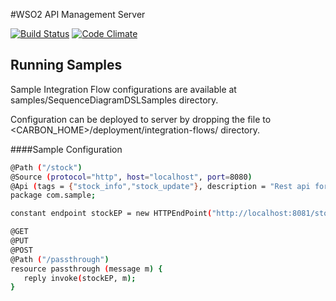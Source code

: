 #WSO2 API Management Server

[![Build Status](https://travis-ci.org/javierjeronimo/product-apim.svg?branch=master)](https://travis-ci.org/javierjeronimo/product-apim)
[![Code Climate](https://codeclimate.com/github/javierjeronimo/product-apim/badges/gpa.svg)](https://codeclimate.com/github/javierjeronimo/product-apim)


Running Samples
---------------

Sample Integration Flow configurations are available at samples/SequenceDiagramDSLSamples directory.

Configuration can be deployed to server by dropping the file to <CARBON_HOME>/deployment/integration-flows/ directory.


####Sample Configuration

```sh
@Path ("/stock")
@Source (protocol="http", host="localhost", port=8080)
@Api (tags = {"stock_info","stock_update"}, description = "Rest api for do operations on admin", produces = MediaType.APPLICATION_JSON)
package com.sample;

constant endpoint stockEP = new HTTPEndPoint("http://localhost:8081/stockquote/WSO2");

@GET
@PUT
@POST
@Path ("/passthrough")
resource passthrough (message m) {
   reply invoke(stockEP, m);
}
```
